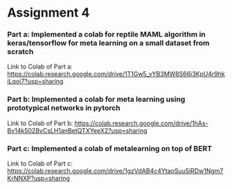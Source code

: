 # Assignment 4

### Part a: Implemented a colab for reptile MAML algorithm in keras/tensorflow for meta learning on a small dataset from scratch

Link to Colab of Part a: https://colab.research.google.com/drive/1T1Gw5_vYB3MW8S66j3KpU4r9hkiLqoj7?usp=sharing

### Part b: Implemented a colab for meta learning using prototypical networks in pytorch

Link to Colab of Part b: https://colab.research.google.com/drive/1hAs-By14k502BvCsLH1anBetQTXYeeX2?usp=sharing

### Part c: Implemented a colab of metalearning on top of BERT

Link to Colab of Part c: https://colab.research.google.com/drive/1gzVdAB4c4YtaoSuu5iRDw1Ngm7KrNNXP?usp=sharing
